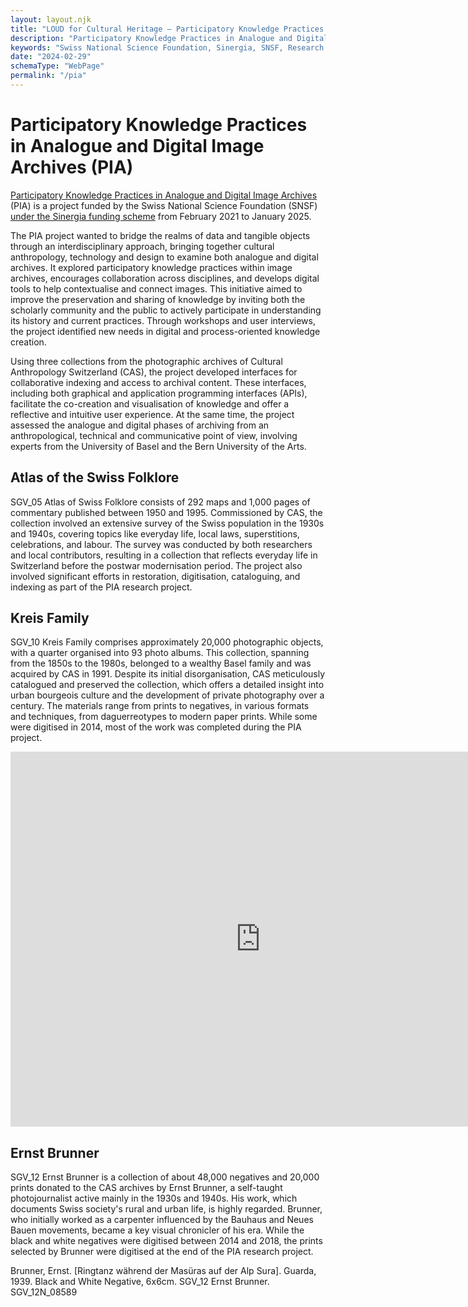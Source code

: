 ```yaml
---
layout: layout.njk
title: "LOUD for Cultural Heritage – Participatory Knowledge Practices in Analogue and Digital Image Archives (PIA)"
description: "Participatory Knowledge Practices in Analogue and Digital Image Archives (PIA) is a project funded by the Swiss National Science Foundation (SNSF) under the Sinergia funding scheme from February 2021 to January 2025."
keywords: "Swiss National Science Foundation, Sinergia, SNSF, Research Project, Citizen Science, Participation, Accessibility, Heterogneity, Materiality, Interoperability, Affinities, Artificial Intelligence, Bias Management, Institute for Cultural Anthropology and European Ethnology, Digital Humanities Lab, Bern University of the Arts"
date: "2024-02-29"
schemaType: "WebPage"
permalink: "/pia"
---
```


# Participatory Knowledge Practices in Analogue and Digital Image Archives (PIA)

[Participatory Knowledge Practices in Analogue and Digital Image Archives](https://about.participatory-archives.ch) (PIA) is a project funded by the Swiss National Science Foundation (SNSF) [under the Sinergia funding scheme](https://data.snf.ch/grants/grant/193788) from February 2021 to January 2025.

The PIA project wanted to bridge the realms of data and tangible objects through an interdisciplinary approach, bringing together cultural anthropology, technology and design to examine both analogue and digital archives. It explored participatory knowledge practices within image archives, encourages collaboration across disciplines, and develops digital tools to help contextualise and connect images. This initiative aimed to improve the preservation and sharing of knowledge by inviting both the scholarly community and the public to actively participate in understanding its history and current practices. Through workshops and user interviews, the project identified new needs in digital and process-oriented knowledge creation.

Using three collections from the photographic archives of Cultural Anthropology Switzerland (CAS), the project developed interfaces for collaborative indexing and access to archival content. These interfaces, including both graphical and application programming interfaces (APIs), facilitate the co-creation and visualisation of knowledge and offer a reflective and intuitive user experience. At the same time, the project assessed the analogue and digital phases of archiving from an anthropological, technical and communicative point of view, involving experts from the University of Basel and the Bern University of the Arts.

## Atlas of the Swiss Folklore

SGV_05 Atlas of Swiss Folklore consists of 292 maps and 1,000 pages of commentary published between 1950 and 1995. Commissioned by CAS, the collection involved an extensive survey of the Swiss population in the 1930s and 1940s, covering topics like everyday life, local laws, superstitions, celebrations, and labour. The survey was conducted by both researchers and local contributors, resulting in a collection that reflects everyday life in Switzerland before the postwar modernisation period. The project also involved significant efforts in restoration, digitisation, cataloguing, and indexing as part of the PIA research project.

## Kreis Family

SGV_10 Kreis Family comprises approximately 20,000 photographic objects, with a quarter organised into 93 photo albums. This collection, spanning from the 1850s to the 1980s, belonged to a wealthy Basel family and was acquired by CAS in 1991. Despite its initial disorganisation, CAS meticulously catalogued and preserved the collection, which offers a detailed insight into urban bourgeois culture and the development of private photography over a century. The materials range from prints to negatives, in various formats and techniques, from daguerreotypes to modern paper prints. While some were digitised in 2014, most of the work was completed during the PIA project.

<div class="container">
    <iframe src="https://projectmirador.org/embed/?iiif-content=https://julsraemy.ch/hostiiing/manifests/SGV_10A_00050_layers.json" width="800" height="600" marginwidth="0" marginheight="0" frameborder="0" scrolling="no" id="frame" allowfullscreen="">You need an iFrame capable browser to view this.</iframe>
</div>


## Ernst Brunner

SGV_12 Ernst Brunner is a collection of about 48,000 negatives and 20,000 prints donated to the CAS archives by Ernst Brunner, a self-taught photojournalist active mainly in the 1930s and 1940s. His work, which documents Swiss society's rural and urban life, is highly regarded. Brunner, who initially worked as a carpenter influenced by the Bauhaus and Neues Bauen movements, became a key visual chronicler of his era. While the black and white negatives were digitised between 2014 and 2018, the prints selected by Brunner were digitised at the end of the PIA research project.

<div id="map" alt="Brunner, Ernst. [Ringtanz während der Masüras auf der Alp Sura]. Guarda, 1939. Black and White Negative, 6x6cm. SGV_12 Ernst Brunner. SGV_12N_08589. Alte Bildnummer: DL 89. https://archiv.sgv-sstp.ch/resource/430824" data-iiif-url="https://iiif.dasch.swiss/0812/276uIbjSulF-k5RrtYZ3LUA.jpx/info.json" style="height: 400px; width: 100%;">Brunner, Ernst. [Ringtanz während der Masüras auf der Alp Sura]. Guarda, 1939. Black and White Negative, 6x6cm. SGV_12 Ernst Brunner. SGV_12N_08589</div>